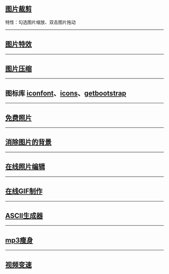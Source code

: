 ## [图片裁剪](https://jiobxn.github.io/%E5%9B%BE%E7%89%87%E8%A3%81%E5%89%AA/)
特性：勾选图片缩放、双击图片拖动

****

## [图片特效](https://photomosh.com/)

****

## [图片压缩](https://tinypng.com/)

****

## 图标库 [iconfont](https://www.iconfont.cn/)、[icons](https://icon-icons.com/)、[getbootstrap](https://icons.getbootstrap.com/)

****

## [免费照片](https://librestock.com/)

****

## [消除图片的背景](https://www.remove.bg/zh)

****

## [在线照片编辑](https://www.photopea.com/)

****

## [在线GIF制作](https://ezgif.com/)

****

## [ASCII生成器](https://ascii-generator.site/)

****

## [mp3瘦身](https://online-audio-converter.com/cn/)

****

## [视频变速](https://www.apowersoft.cn/adjust-video-speed)
